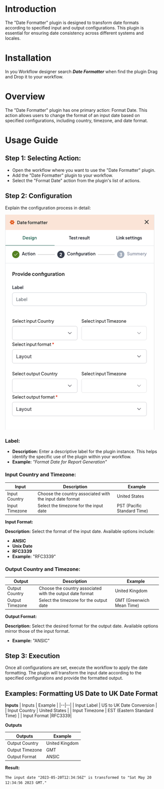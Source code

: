 
# Introduction

The "Date Formatter" plugin is designed to transform date formats according to specified input and output configurations. This plugin is essential for ensuring date consistency across different systems and locales.

# Installation

In you Workflow designer search **_Date Formatter_** when find the plugin Drag and Drop it to your workflow.

# Overview

The "Date Formatter" plugin has one primary action: Format Date. This action allows users to change the format of an input date based on specified configurations, including country, timezone, and date format.

# Usage Guide

## Step 1: Selecting Action:

- Open the workflow where you want to use the "Date Formatter" plugin.
- Add the "Date Formatter" plugin to your workflow.
- Select the "Format Date" action from the plugin's list of actions.

## Step 2: Configuration

Explain the configuration process in detail:

![Screenshot 2024-05-12 at 14.00.58.png](../../../static/img/Date%20Formatter.png)

### Label:
- **Description:** Enter a descriptive label for the plugin instance. This helps identify the specific use of the plugin within your workflow.
- **Example:** _"Format Date for Report Generation"_

### **Input Country and Timezone:**


|Input| Description | Example |
|--|--|--|
| Input Country | Choose the country associated with the input date format | United States |
| Input Timezone | Select the timezone for the input date | PST (Pacific Standard Time) |



 **Input Format:**

 **Description:** Select the format of the input date. Available options include:

- **ANSIC**
- **Unix Date**
- **RFC3339**
- **Example:** "RFC3339"

### **Output Country and Timezone:**


| Output| Description | Example |
|--|--|--|
| Output Country | Choose the country associated with the output date format | United Kingdom |
| Output Timezone | Select the timezone for the output date | GMT (Greenwich Mean Time) |



**Output Format:**

 **Description:** Select the desired format for the output date. Available options mirror those of the input format.

- **Example:** "ANSIC"

## **Step 3: Execution**
Once all configurations are set, execute the workflow to apply the date formatting.
The plugin will transform the input date according to the specified configurations and provide the formatted output.

## Examples: Formatting US Date to UK Date Format

 **Inputs**
| Inputs | Example |
|--|--|
| Input Label | US to UK Date Conversion |
| Input Country | United States |
| Input Timezone | EST (Eastern Standard Time) |
| Input Format |RFC3339|

**Outputs**

| Outputs | Example |
|--|--|
| Output Country | United Kingdom |
| Output Timezone | GMT |
| Output Format | ANSIC |


 **Result:** 

`The input date "2023-05-20T12:34:56Z" is transformed to "Sat May 20 12:34:56 2023 GMT."`
